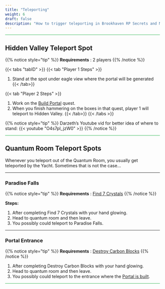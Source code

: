 ```yaml
---
title: "Teleporting"
weight: 6
draft: false
description: "How to trigger teleporting in Brookhaven RP Secrets and Mysteries"
---
```



<hr style="background-color: #28b44c" size=8>

## Hidden Valley Teleport Spot
{{% notice style="tip" %}}
**Requirements** : 2 players
{{% /notice %}}


{{< tabs "tabID" >}}
{{< tab "Player 1 Steps" >}}

1. Stand at the spot under eagle view where the portal will be generated
{{< /tab>}}

{{< tab "Player 2 Steps" >}}

1. Work on the [Build Portal](/lore/quests/#build-portal) quest.
1. When you finish hammering on the boxes in that quest, player 1 will teleport to Hidden Valley.
{{< /tab>}}
{{< /tabs >}}

{{% notice style="tip" %}}
Darzeth’s Youtube vid for better idea of where to stand:
{{< youtube "O4s7pI_jzW0" >}}
{{% /notice %}}

<hr style="background-color: #28b44c" size=8>

## Quantum Room Teleport Spots
Whenever you teleport out of the Quantum Room, you usually get teleported by the Yacht. Sometimes that is not the case...

---

### Paradise Falls

{{% notice style="tip" %}}
**Requirements** : [Find 7 Crystals](/lore/quests/#find-7-crystals)
{{% /notice %}}

**Steps:**
1. After completing Find 7 Crystals with your hand glowing.
1. Head to quantum room and then leave.
1. You possibly could teleport to Paradise Falls.

---

### Portal Entrance

{{% notice style="tip" %}}
**Requirements** : [Destroy Carbon Blocks](/lore/quests/#destroy-carbon-blocks)
{{% /notice %}}

1. After completing Destroy Carbon Blocks with your hand glowing.
1. Head to quantum room and then leave.
1. You possibly could teleport to the entrance where the [Portal is built](/lore/quests/#build-portal).

<hr style="background-color: #28b44c" size=8>